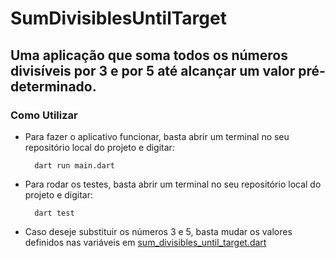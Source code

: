 # SumDivisiblesUntilTarget
## Uma aplicação que soma todos os números divisíveis por 3 e por 5 até alcançar um valor pré-determinado.

###  Como Utilizar
 
- Para fazer o aplicativo funcionar, basta abrir um terminal no seu repositório local do projeto e digitar:

        dart run main.dart

- Para rodar os testes, basta abrir um terminal no seu repositório local do projeto e digitar:

        dart test

- Caso deseje substituir os números 3 e 5, basta mudar os valores definidos nas variáveis em [sum_divisibles_until_target.dart](lib/model/sum_divisibles_until_target.dart)